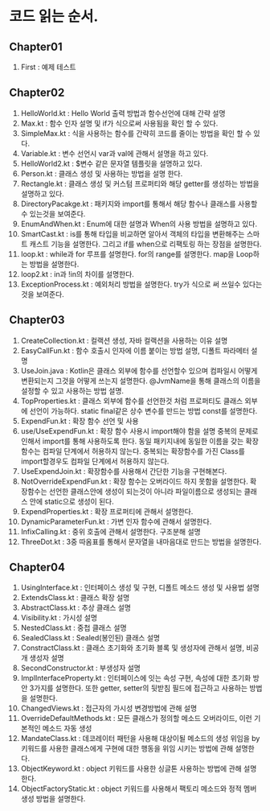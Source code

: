 # 코드 읽는 순서.

## Chapter01

1. First : 예제 테스트

## Chapter02

1. HelloWorld.kt : Hello World 출력 방법과 함수선언에 대해 간략 설명
2. Max.kt : 함수 인자 설명 및 if가 식으로써 사용됨을 확인 할 수 있다.
3. SimpleMax.kt : 식을 사용하는 함수를 간략히 코드를 줄이는 방법을 확인 할 수 있다.
4. Variable.kt : 변수 선언시 var과 val에 관해서 설명을 하고 있다.
5. HelloWorld2.kt : $변수 같은 문자열 템플릿을 설명하고 있다.
6. Person.kt : 클래스 생성 및 사용하는 방법을 설명 한다.
7. Rectangle.kt : 클래스 생성 및 커스텀 프로퍼티와 해당 getter를 생성하는 방법을 설명하고 있다.
8. DirectoryPacakge.kt : 패키지와 import를 통해서 해당 함수나 클래스를 사용할 수 있는것을 보여준다.
9. EnumAndWhen.kt : Enum에 대한 설명과 When의 사용 방법을 설명하고 있다.
10. SmartCast.kt : is를 통해 타입을 비교하면 알아서 객체의 타입을 변환해주는 스마트 캐스트 기능을 설명한다. 그리고 if를 when으로 리팩토링 하는 장점을 설명한다.
11. loop.kt : while과 for 루프를 설명한다. for의 range를 설명한다. map을 Loop하는 방법을 설명한다.
12. loop2.kt : in과 !in의 차이를 설명한다.
13. ExceptionProcess.kt : 예외처리 방법을 설명한다. try가 식으로 써 쓰일수 있다는 것을 보여준다.

## Chapter03

1. CreateCollection.kt : 컬랙션 생성, 자바 컬랙션을 사용하는 이유 설명
2. EasyCallFun.kt :  함수 호출시 인자에 이름 붙이는 방법 설명, 디폴트 파라메터 설명
3. UseJoin.java : Kotlin은 클래스 외부에 함수를 선언할수 있으며 컴파일시 어떻게 변환되는지 그것을 어떻게 쓰는지 설명한다. @JvmName을 통해 클래스의 이름을 설정할 수 있고 사용하는 방법 설명.
4. TopProperties.kt : 클래스 외부에 함수를 선언한것 처럼 프로퍼티도 클래스 외부에 선언이 가능하다. static final같은 상수 변수를 만드는 방법 const를 설명한다.
5. ExpendFun.kt : 확장 함수 선언 및 사용
6. use/UseExpendFun.kt : 확장 함수 사용시 import해야 함을 설명 중복의 문제로 인해서 import를 통해 사용하도록 한다. 동일 패키지내에 동일한 이름을 갖는 확장 함수는 컴파일 단계에서 허용하지 않는다. 중복되는 확장함수를 가진 Class를 import할경우도 컴파일 단계에서 허용하지 않는다.
7. UseExpendJoin.kt : 확장함수를 사용해서 간단한 기능을 구현해본다.
8. NotOverrideExpendFun.kt : 확장 함수는 오버라이드 하지 못함을 설명한다. 확장함수는 선언한 클래스안에 생성이 되는것이 아니라 파일이름으로 생성되는 클래스 안에 static으로 생성이 된다.
9. ExpendProperties.kt : 확장 프로퍼티에 관해서 설명한다.
10. DynamicParameterFun.kt : 가변 인자 함수에 관해서 설명한다.
11. InfixCalling.kt : 중위 호출에 관해서 설명한다. 구조분해 설명
12. ThreeDot.kt : 3중 따옴표를 통해서 문자열을 내마음대로 만드는 방법을 설명한다.

## Chapter04

1. UsingInterface.kt : 인터페이스 생성 및 구현, 디폴트 메소드 생성 및 사용법 설명
2. ExtendsClass.kt : 클래스 확장 설명
3. AbstractClass.kt : 추상 클래스 설명
4. Visibility.kt : 가시성 설명
5. NestedClass.kt : 중첩 클래스 설명
6. SealedClass.kt : Sealed(봉인된) 클래스 설명
7. ConstractClass.kt : 클래스 초기화와 초기화 블록 및 생성자에 관해서 설명, 비공개 생성자 설명
8. SecondConstructor.kt : 부생성자 설명
9. ImplInterfaceProperty.kt : 인터페이스에 잇는 속성 구현, 속성에 대한 초기화 방안 3가지를 설명한다. 또한 getter, setter의 뒷받침 필드에 접근하고 사용하는 방법을 설명한다.
10. ChangedViews.kt : 접근자의 가시성 변경방법에 관해 설명
11. OverrideDefaultMethods.kt : 모든 클래스가 정의할 메소드 오버라이드, 이런 기본적인 메소드 자동 생성
12. MandateClass.kt : 데코레이터 패턴을 사용해 대상이될 메소드의 생성 위임을 by 키워드를 사용한 클래스에게 구현에 대한 행동을 위임 시키는 방법에 관해 설명한다.
13. ObjectKeyword.kt : object 키워드를 사용한 싱글톤 사용하는 방법에 관해 설명한다.
14. ObjectFactoryStatic.kt : object 키워드를 사용해서 팩토리 메소드와 정적 멤버 생성 방법을 설명한다.
